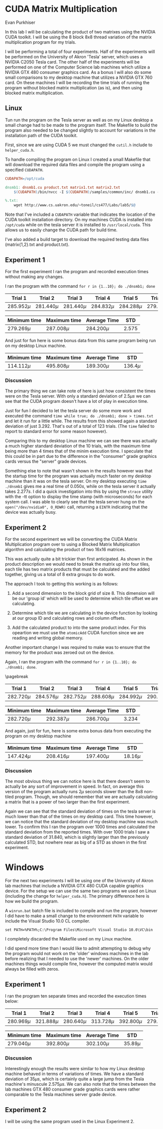 # CUDA Matrix Multiplication

Evan Purkhiser

In this lab I will be calculating the product of two matrixes using the NVIDIA
CUDA toolkit. I will be using the 8 block 8x8 thread variation of the matrix
multiplication program for my trials.

I will be performing a total of four experiments. Half of the experiments will
be performed on the University of Akron 'Tesla' server, which uses a NVIDIA
C2050 Tesla card. The other half of the experiments will be performed on one of
the Computer Science lab machines which utilize a NVIDIA GTX 480 consumer
graphics card. As a bonus I will also do some small comparisons to my desktop
machine that utilizes a NVIDIA GTX 760 card. On these machines I will be
recording the time trials of running the program without blocked matrix
multiplication (as is), and then using blocked matrix multiplication.

## Linux

Tun run the program on the Tesla server as well as on my Linux desktop a small
change had to be made to the program itself. The Makefile to build the program
also needed to be changed slightly to account for variations in the installation
path of the CUDA toolkit.

First, since we are using CUDA 5 we must changed the `cutil.h` include to
`helper_cuda.h`.

To handle compiling the program on Linux I created a small Makefile that will
download the required data files and compile the program using a specified
`CUDAPATH`.

```makefile
CUDAPATH=/opt/cuda

dnsmb1: dnsmb1.cu product.txt matrix1.txt matrix2.txt
	$(CUDAPATH)/bin/nvcc -I $(CUDAPATH)/samples/common/inc/ dnsmb1.cu -o dnsmb1 -arch=sm_20

%.txt:
	wget http://www.cs.uakron.edu/~toneil/cs477/Labs/lab5/$@
```

Note that I've included a `CUDAPATH` variable that indicates the location of the
CUDA toolkit installation directory. On my machines CUDA is installed into
`/opt/cuda` while on the tesla server it is installed to `/usr/local/cuda`. This
allows us to easily change the CUDA path for build time.

I've also added a build target to download the required testing data files
(matrix{1,2}.txt and product.txt).

## Experiment 1

For the first experiment I ran the program and recorded execution times without
making any changes.

I ran the program with the command `for r in {1..10}; do ./dnsmb1; done`

| Trial 1      | Trial 2      | Trial 3      | Trial 4      | Trial 5      | Trial 6      | Trial 7      | Trial 8      | Trial 9      | Trial 10     |
| -------------| -------------| -------------| -------------| -------------| -------------| -------------| -------------| -------------| -------------|
| $285.952\mu$ | $281.440\mu$ | $281.440\mu$ | $284.832\mu$ | $284.288\mu$ | $279.296\mu$ | $285.120\mu$ | $287.008\mu$ | $285.664\mu$ | $286.656\mu$ |

| Minimum time | Maximum time | Average Time | STD      |
| ------------ | ------------ | ------------ | -------- |
| $279.269\mu$ | $287.008\mu$ | $284.200\mu$ | $2.575$  |

And just for fun here is some bonus data from this same program being run on my
desktop Linux machine.

| Minimum time | Maximum time | Average Time | STD        |
| ------------ | ------------ | ------------ | ---------- |
| $114.112\mu$ | $495.808\mu$ | $189.300\mu$ | $136.4\mu$ |

### Discussion

The primary thing we can take note of here is just how consistent the times were
on the Tesla server. With only a standard deviation of $2.5\mu s$ we can see
that the CUDA program doesn't have a lot of play in execution time.

Just for fun I decided to let the tesla server do some more work and executed
the command `time while true; do ./dnsmb1; done > times.txt` and let it run for
a little while. The results from this showed again a standard deviation of just
$3.292$. That's out of a total of 123 trials. (The `time` failed to report to
standard error for some reason however).

Comparing this to my desktop Linux machine we can see there was actually a much
higher standard deviation of the 10 trials, with the maximum time being more
than 4 times that of the minim execution time. I speculate that this could be in
part due to the difference in the "consumer" grade graphics cards versus the
"server" grade devices.

Something else to note that wasn't shown in the results however was that the
startup time for the program was actually much faster on my desktop machine than
it was on the tesla server. On my desktop executing `time ./dnsmb1` gives me a
real time of $0.050s$, while on the tesla server it actually takes $2.277s$. I
did a quick investigation into this by using the `strace` utility with the -tt
option to display the time stamp (with microseconds) for each system call. I was
able to clearly see that the tesla server hung on the `open("/dev/nvidia0",
O_RDWR)` call, returning a `EINTR` indicating that the device was actually busy.

## Experiment 2

For the second experiment we will be converting the CUDA Matrix
Multiplication program over to using a Blocked Matrix Multiplication algorithm
and calculating the product of two 16x16 matrices.

This was actually quite a bit trickier than first anticipated. As shown in the
product description we would need to break the matrix up into four tiles, each
tile has two matrix products that must be calculated and the added together,
giving us a total of 8 extra groups to do work.

The approach I took to getting this working is as follows:

 1. Add a second dimension to the block grid of size 8. This dimension will be
	our 'group id' which will be used to determine which tile offset we are calculating.

 2. Determine which tile we are calculating in the device function by looking at
	our group ID and calculating rows and column offsets.

 3. Add the calculated product to into the same product index. For this
	opeartion we must use the `atomicAdd` CUDA function since we are reading and
	writing global memory.

Another important change I was required to make was to ensure that the memory
for the product was zeroed out on the device.

Again, I ran the program with the command `for r in {1..10}; do ./dnsmb1; done`.

\pagebreak

| Trial 1      | Trial 2      | Trial 3      | Trial 4      | Trial 5      | Trial 6      | Trial 7      | Trial 8      | Trial 9      | Trial 10     |
| -------------| -------------| -------------| -------------| -------------| -------------| -------------| -------------| -------------| -------------|
| $282.720\mu$ | $284.576\mu$ | $282.752\mu$ | $288.608\mu$ | $284.992\mu$ | $290.656\mu$ | $287.360\mu$ | $285.088\mu$ | $292.384\mu$ | $287.520\mu$ |

| Minimum time | Maximum time | Average Time | STD      |
| ------------ | ------------ | ------------ | -------- |
| $282.720\mu$ | $292.387\mu$ | $286.700\mu$ | $3.234$  |

And again, just for fun, here is some extra bonus data from executing the program
on my desktop machine

| Minimum time | Maximum time | Average Time | STD        |
| ------------ | ------------ | ------------ | ---------- |
| $147.424\mu$ | $208.416\mu$ | $197.400\mu$ | $18.16\mu$ |

### Discussion

The most obvious thing we can notice here is that there doesn't seem to actually
be any sort of improvement in speed. In fact, on average this version of the
program actually runs $2\mu$ seconds slower than the 8x8 non-tiled program.
Though, we should remember that we are actually calculating a matrix that is a
power of two larger than the first experiment.

Again we can see that the standard deviation of times on the tesla server is
much lower than that of the times on my desktop card. This time however, we can
notice that the standard deviation of my desktop machine was much lower. To
confirm this I ran the program over 1000 times and calculated the standard
deviation from the reported times. With over 1000 trials I saw a standard
deviation of $31.840$, which is slightly larger than the previously calculated
STD, but nowhere near as big of a STD as shown in the first experiment.

# Windows

For the next two experiments I will be using one of the University of Akron lab
machines that include a NVIDIA GTX 480 CUDA capable graphics device. For the
setup we can use the same two programs we used on Linux (including the change
for `helper_cuda.h`). The primary difference here is how we build the program.

A `winrun.bat` batch file is included to compile and run the program, however I
did have to make a small change to the environment `PATH` variable to include
the Visual Studio 10.0 CL compiler.

    set PATH=%PATH%;C:\Program Files\Microsoft Visual Studio 10.0\VC\bin

I completely discarded the Makefile used on my Linux machine.

I did spend more time than I would like to admit attempting to debug why the
program would not work on the 'older' windows machines in the lab before
realizing that I needed to use the 'newer' machines. On the older machines
things would compile fine, however the computed matrix would always be filled
with zeros.

## Experiment 1

I ran the program ten separate times and recorded the execution times below:

| Trial 1      | Trial 2      | Trial 3      | Trial 4      | Trial 5      | Trial 6      | Trial 7      | Trial 8      | Trial 9      | Trial 10     |
| -------------| -------------| -------------| -------------| -------------| -------------| -------------| -------------| -------------| -------------|
| $280.969\mu$ | $321.888\mu$ | $280.640\mu$ | $313.728\mu$ | $392.800\mu$ | $279.040\mu$ | $280.352\mu$ | $309.472\mu$ | $281.920\mu$ | $280.544\mu$ |

| Minimum time | Maximum time | Average Time | STD        |
| ------------ | ------------ | ------------ | ---------- |
| $279.040\mu$ | $392.800\mu$ | $302.100\mu$ | $35.89\mu$ |

### Discussion

Interestingly enough the results were similar to how my Linux desktop machine
behaved in terms of variations of times. We have a standard deviation of $35\mu
s$, which is certainly quite a large jump from the Tesla machine's minuscule
$2.575\mu s$. We can also note that the times between the lab machines GTX 480
consumer grade graphics cards were rather comparable to the Tesla machines
server grade device.

## Experiment 2

I will be using the same program used in the Linux Experiment 2.
